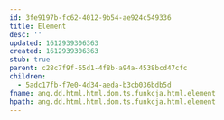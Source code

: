 ```yaml
---
id: 3fe9197b-fc62-4012-9b54-ae924c549336
title: Element
desc: ''
updated: 1612939306363
created: 1612939306363
stub: true
parent: c28c7f9f-65d1-4f8b-a94a-4538bcd47cfc
children:
  - 5adc17fb-f7e0-4d34-aeda-b3cb036bdb5d
fname: ang.dd.html.html.dom.ts.funkcja.html.element
hpath: ang.dd.html.html.dom.ts.funkcja.html.element
---
```



